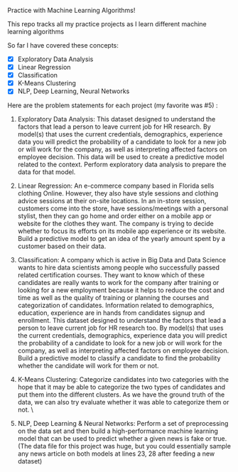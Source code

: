 Practice with Machine Learning Algorithms!

This repo tracks all my practice projects as I learn different machine learning algorithms

So far I have covered these concepts:
- [x] Exploratory Data Analysis
- [x] Linear Regression
- [x] Classification
- [x] K-Means Clustering
- [x] NLP, Deep Learning, Neural Networks  

Here are the problem statements for each project (my favorite was #5) :

1) Exploratory Data Analysis:
  This dataset designed to understand the factors that lead a person to leave current job for HR research. By model(s) that uses the current credentials, demographics, experience data you will predict the probability of a candidate to look for a new job or will work for the company, as well as interpreting affected factors on employee decision. This data will be used to create a predictive model related to the context. Perform exploratory data analysis to prepare the data for that model.
  
2) Linear Regression:
An e-commerce company based in Florida sells clothing Online. However, they also have style sessions and clothing advice sessions at their on-site locations. In an in-store session, customers come into the store, have sessions/meetings with a personal stylist, then they can go home and order either on a mobile app or website for the clothes they want. The company is trying to decide whether to focus its efforts on its mobile app experience or its website. Build a predictive model to get an idea of the yearly amount spent by a customer based on their data. 

3) Classification:
A company which is active in Big Data and Data Science wants to hire data scientists among people who successfully passed related certification courses. They want to know which of these candidates are really wants to work for the company after training or looking for a new employment because it helps to reduce the cost and time as well as the quality of training or planning the courses and categorization of candidates. Information related to demographics, education, experience are in hands from candidates signup and enrollment. This dataset designed to understand the factors that lead a person to leave current job for HR research too. By model(s) that uses the current credentials, demographics, experience data you will predict the probability of a candidate to look for a new job or will work for the company, as well as interpreting affected factors on employee decision. Build a predictive model to classify a candidate to find the probability whether the candidate will work for them or not.

4) K-Means Clustering:
Categorize candidates into two categories with the hope that it may be able to categorize the two types of candidates and put them into the different clusters. As we have the ground truth of the data, we can also try evaluate whether it was able to categorize them or not. \

5) NLP, Deep Learning & Neural Networks:
Perform a set of preprocessing on the data set and then build a high-performance machine learning model that can be used to predict whether a given news is fake or true. (The data file for this project was huge, but you could essentially sample any news article on both models at lines 23, 28 after feeding a new dataset)
